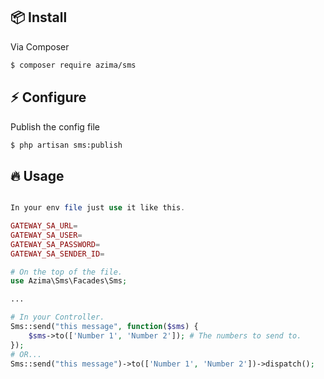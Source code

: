 ## :package: Install

Via Composer

``` bash
$ composer require azima/sms
```

## :zap: Configure

Publish the config file

```bash
$ php artisan sms:publish
```

## :fire: Usage

```php

In your env file just use it like this. 

GATEWAY_SA_URL=
GATEWAY_SA_USER=
GATEWAY_SA_PASSWORD=
GATEWAY_SA_SENDER_ID=

# On the top of the file.
use Azima\Sms\Facades\Sms;

...

# In your Controller.
Sms::send("this message", function($sms) {
    $sms->to(['Number 1', 'Number 2']); # The numbers to send to.
});
# OR...
Sms::send("this message")->to(['Number 1', 'Number 2'])->dispatch();

```